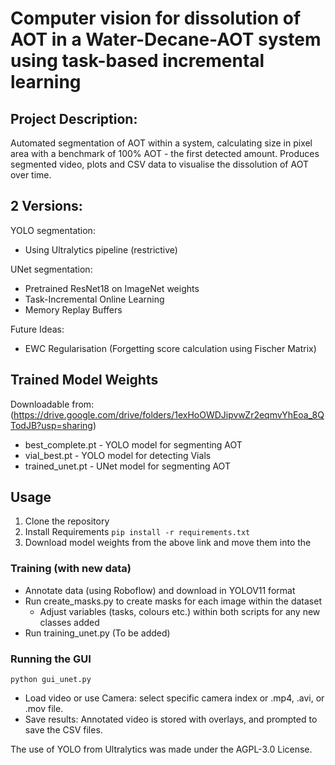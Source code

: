 # Computer vision for dissolution of AOT in a Water-Decane-AOT system using task-based incremental learning
## Project Description:
Automated segmentation of AOT within a system, calculating size in pixel area with a benchmark of 100% AOT - the first detected amount. Produces segmented video, plots and CSV data to visualise the dissolution of AOT over time.

## 2 Versions: 
YOLO segmentation:
- Using Ultralytics pipeline (restrictive)

UNet segmentation:
- Pretrained ResNet18 on ImageNet weights
- Task-Incremental Online Learning
- Memory Replay Buffers

Future Ideas:
- EWC Regularisation (Forgetting score calculation using Fischer Matrix)

## Trained Model Weights
Downloadable from: (https://drive.google.com/drive/folders/1exHoOWDJipvwZr2eqmvYhEoa_8QTodJB?usp=sharing)

- best_complete.pt - YOLO model for segmenting AOT
- vial_best.pt - YOLO model for detecting Vials
- trained_unet.pt - UNet model for segmenting AOT

## Usage
1. Clone the repository
2. Install Requirements
   ```pip install -r requirements.txt```
4. Download model weights from the above link and move them into the
   
### Training (with new data)
- Annotate data (using Roboflow) and download in YOLOV11 format
- Run create_masks.py to create masks for each image within the dataset
  - Adjust variables (tasks, colours etc.) within both scripts for any new classes added
- Run training_unet.py (To be added)

### Running the GUI
```python gui_unet.py```
- Load video or use Camera: select specific camera index or .mp4, .avi, or .mov file.
- Save results: Annotated video is stored with overlays, and prompted to save the CSV files.

The use of YOLO from Ultralytics was made under the AGPL-3.0 License.
